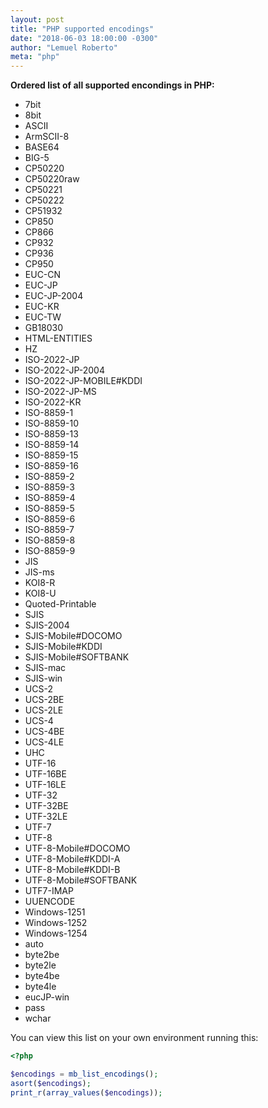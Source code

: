 ```yaml
---
layout: post
title: "PHP supported encodings"
date: "2018-06-03 18:00:00 -0300"
author: "Lemuel Roberto"
meta: "php"
---
```


**Ordered list of all supported encondings in PHP:**

* 7bit
* 8bit
* ASCII
* ArmSCII-8
* BASE64
* BIG-5
* CP50220
* CP50220raw
* CP50221
* CP50222
* CP51932
* CP850
* CP866
* CP932
* CP936
* CP950
* EUC-CN
* EUC-JP
* EUC-JP-2004
* EUC-KR
* EUC-TW
* GB18030
* HTML-ENTITIES
* HZ
* ISO-2022-JP
* ISO-2022-JP-2004
* ISO-2022-JP-MOBILE#KDDI
* ISO-2022-JP-MS
* ISO-2022-KR
* ISO-8859-1
* ISO-8859-10
* ISO-8859-13
* ISO-8859-14
* ISO-8859-15
* ISO-8859-16
* ISO-8859-2
* ISO-8859-3
* ISO-8859-4
* ISO-8859-5
* ISO-8859-6
* ISO-8859-7
* ISO-8859-8
* ISO-8859-9
* JIS
* JIS-ms
* KOI8-R
* KOI8-U
* Quoted-Printable
* SJIS
* SJIS-2004
* SJIS-Mobile#DOCOMO
* SJIS-Mobile#KDDI
* SJIS-Mobile#SOFTBANK
* SJIS-mac
* SJIS-win
* UCS-2
* UCS-2BE
* UCS-2LE
* UCS-4
* UCS-4BE
* UCS-4LE
* UHC
* UTF-16
* UTF-16BE
* UTF-16LE
* UTF-32
* UTF-32BE
* UTF-32LE
* UTF-7
* UTF-8
* UTF-8-Mobile#DOCOMO
* UTF-8-Mobile#KDDI-A
* UTF-8-Mobile#KDDI-B
* UTF-8-Mobile#SOFTBANK
* UTF7-IMAP
* UUENCODE
* Windows-1251
* Windows-1252
* Windows-1254
* auto
* byte2be
* byte2le
* byte4be
* byte4le
* eucJP-win
* pass
* wchar

You can view this list on your own environment running this:

```php
<?php

$encodings = mb_list_encodings();
asort($encodings);
print_r(array_values($encodings));
```
